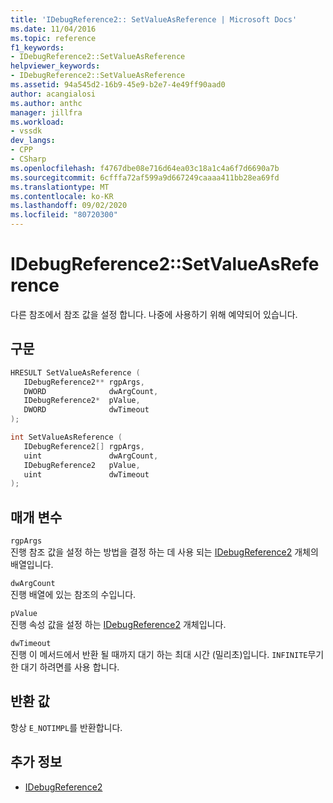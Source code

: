 ```yaml
---
title: 'IDebugReference2:: SetValueAsReference | Microsoft Docs'
ms.date: 11/04/2016
ms.topic: reference
f1_keywords:
- IDebugReference2::SetValueAsReference
helpviewer_keywords:
- IDebugReference2::SetValueAsReference
ms.assetid: 94a545d2-16b9-45e9-b2e7-4e49ff90aad0
author: acangialosi
ms.author: anthc
manager: jillfra
ms.workload:
- vssdk
dev_langs:
- CPP
- CSharp
ms.openlocfilehash: f4767dbe08e716d64ea03c18a1c4a6f7d6690a7b
ms.sourcegitcommit: 6cfffa72af599a9d667249caaaa411bb28ea69fd
ms.translationtype: MT
ms.contentlocale: ko-KR
ms.lasthandoff: 09/02/2020
ms.locfileid: "80720300"
---
```

# <a name="idebugreference2setvalueasreference"></a>IDebugReference2::SetValueAsReference
다른 참조에서 참조 값을 설정 합니다. 나중에 사용하기 위해 예약되어 있습니다.

## <a name="syntax"></a>구문

```cpp
HRESULT SetValueAsReference ( 
   IDebugReference2** rgpArgs,
   DWORD              dwArgCount,
   IDebugReference2*  pValue,
   DWORD              dwTimeout
);
```

```cpp
int SetValueAsReference ( 
   IDebugReference2[] rgpArgs,
   uint               dwArgCount,
   IDebugReference2   pValue,
   uint               dwTimeout
);
```

## <a name="parameters"></a>매개 변수
`rgpArgs`\
진행 참조 값을 설정 하는 방법을 결정 하는 데 사용 되는 [IDebugReference2](../../../extensibility/debugger/reference/idebugreference2.md) 개체의 배열입니다.

`dwArgCount`\
진행 배열에 있는 참조의 수입니다.

`pValue`\
진행 속성 값을 설정 하는 [IDebugReference2](../../../extensibility/debugger/reference/idebugreference2.md) 개체입니다.

`dwTimeout`\
진행 이 메서드에서 반환 될 때까지 대기 하는 최대 시간 (밀리초)입니다. `INFINITE`무기한 대기 하려면를 사용 합니다.

## <a name="return-value"></a>반환 값
 항상 `E_NOTIMPL`를 반환합니다.

## <a name="see-also"></a>추가 정보
- [IDebugReference2](../../../extensibility/debugger/reference/idebugreference2.md)
